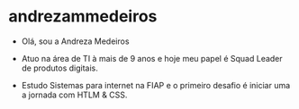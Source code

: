 # andrezammedeiros
- Olá, sou a Andreza Medeiros 

- Atuo na área de TI à mais de 9 anos e hoje meu papel é Squad Leader de produtos digitais.

- Estudo Sistemas para internet na FIAP e o primeiro desafio é iniciar uma a jornada com HTLM & CSS.
